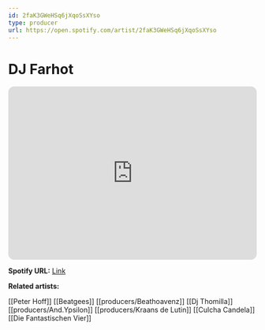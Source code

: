 ```yaml
---
id: 2faK3GWeHSq6jXqoSsXYso
type: producer
url: https://open.spotify.com/artist/2faK3GWeHSq6jXqoSsXYso
---
```

# DJ Farhot

<iframe style="border-radius:12px" src="https://open.spotify.com/embed/artist/2faK3GWeHSq6jXqoSsXYso" width="100%" height="352" frameBorder="0" allowfullscreen="" allow="autoplay; clipboard-write; encrypted-media; fullscreen; picture-in-picture" loading="lazy"></iframe>

**Spotify URL:** [Link](https://open.spotify.com/artist/2faK3GWeHSq6jXqoSsXYso)

**Related artists:**

[[Peter Hoff]]
[[Beatgees]]
[[producers/Beathoavenz]]
[[Dj Thomilla]]
[[producers/And.Ypsilon]]
[[producers/Kraans de Lutin]]
[[Culcha Candela]]
[[Die Fantastischen Vier]]
